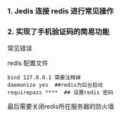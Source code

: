 ### 1. Jedis 连接 redis 进行常见操作

### 2. 实现了手机验证码的简易功能

常见错误
 
 redis 配置文件 
    
    bind 127.0.0.1 需要注释掉
    daemonize yes  ##redis为后台启动
    requirepass ****  ## 设置redis 密码
 

最后需要关闭redis所在服务器的防火墙 
 